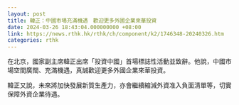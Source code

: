 ```yaml
---
layout: post
title: 韓正：中國市場充滿機遇　歡迎更多外國企業來華投資
date: 2024-03-26 18:43:04.000000000 +08:00
link: https://news.rthk.hk/rthk/ch/component/k2/1746348-20240326.htm
categories: rthk
---
```


在北京，國家副主席韓正出席「投資中國」首場標誌性活動並致辭。他說，中國市場空間廣闊、充滿機遇，真誠歡迎更多外國企業來華投資。

韓正又說，未來將加快發展新質生產力，亦會繼續縮減外資准入負面清單等，切實保障外資企業待遇。
